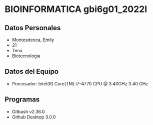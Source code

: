 # BIOINFORMATICA gbi6g01_2022I
## Datos Personales 
- Montesdeoca, Emily
- 21
- Tena
- Biotecnologia
## Datos del Equipo
- Procesador:
Intel(R) Core(TM) i7-4770 CPU @ 3.40GHz   3.40 GHz
## Programas
- Gitbash v2.36.0
- Github Desktop 3.0.0
